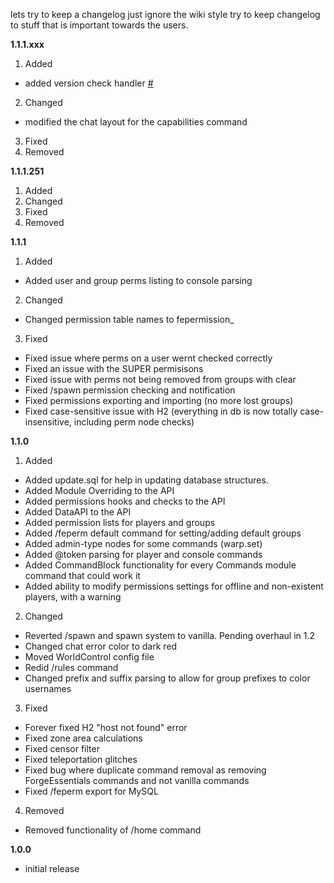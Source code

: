 lets try to keep a changelog
just ignore the wiki style
try to keep changelog to stuff that is important towards the users.


**1.1.1.xxx**

1. Added
 * added version check handler [#](https://github.com/ForgeEssentials/ForgeEssentialsMain/commit/3d4351ef7785798deb1eeb43cbb83492039b0cc3)
2. Changed
 * modified the chat layout for the capabilities command
3. Fixed
4. Removed

**1.1.1.251**

1. Added
2. Changed
3. Fixed
4. Removed

**1.1.1**

1. Added
 * Added user and group perms listing to console parsing
2. Changed
 * Changed permission table names to fepermission_<tableName>
3. Fixed
 * Fixed issue where perms on a user wernt checked correctly
 * Fixed an issue with the SUPER permisisons
 * Fixed issue with perms not being removed from groups with clear
 * Fixed /spawn permission checking and notification
 * Fixed permissions exporting and importing (no more lost groups)
 * Fixed case-sensitive issue with H2 (everything in db is now totally case-insensitive, including perm node checks)

**1.1.0**

1. Added
 * Added update.sql for help in updating database structures.
 * Added Module Overriding to the API
 * Added permissions hooks and checks to the API
 * Added DataAPI to the API
 * Added permission lists for players and groups
 * Added /feperm default command for setting/adding default groups
 * Added admin-type nodes for some commands (warp.set)
 * Added @token parsing for player and console commands
 * Added CommandBlock functionality for every Commands module command that could work it
 * Added ability to modify permissions settings for offline and non-existent players, with a warning
2. Changed
 * Reverted /spawn and spawn system to vanilla. Pending overhaul in 1.2
 * Changed chat error color to dark red
 * Moved WorldControl config file
 * Redid /rules command
 * Changed prefix and suffix parsing to allow for group prefixes to color usernames
3. Fixed
 * Forever fixed H2 "host not found" error
 * Fixed zone area calculations
 * Fixed censor filter
 * Fixed teleportation glitches
 * Fixed bug where duplicate command removal as removing ForgeEssentials commands and not vanilla commands
 * Fixed /feperm export for MySQL
4. Removed
  * Removed <x y z> functionality of /home command

**1.0.0**
 * initial release